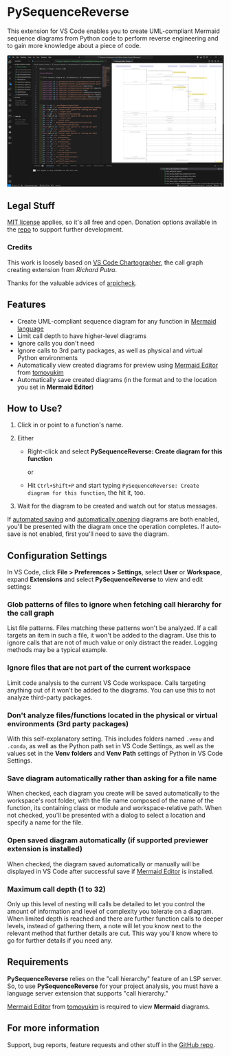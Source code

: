 # PySequenceReverse

This extension for VS Code enables you to create UML-compliant Mermaid sequence diagrams from Python code to perform reverse engineering and to gain more knowledge about a piece of code.

![Screenshot](art/screenshot.png)

## Legal Stuff

[MIT license](/LICENSE) applies, so it's all free and open. Donation options available in the [repo](https://github.com/gusztavj/PySequenceReverse) to support further development.

### Credits

This work is loosely based on [VS Code Chartographer](https://github.com/arpinfidel/vscode-chartographer), the call graph creating extension from _Richard Putra_.

Thanks for the valuable advices of [arpicheck](https://github.com/arpicheck).

## Features

* Create UML-compliant sequence diagram for any function in [Mermaid language](https://mermaid.js.org/)
* Limit call depth to have higher-level diagrams
* Ignore calls you don't need
* Ignore calls to 3rd party packages, as well as physical and virtual Python environments
* Automatically view created diagrams for preview using [Mermaid Editor](https://marketplace.visualstudio.com/items?itemName=tomoyukim.vscode-mermaid-editor) from [tomoyukim](https://marketplace.visualstudio.com/publishers/tomoyukim)
* Automatically save created diagrams (in the format and to the location you set in **Mermaid Editor**)

## How to Use?

1. Click in or point to a function's name.
1. Either
   * Right-click and select **PySequenceReverse: Create diagram for this function**

     or

   * Hit `Ctrl+Shift+P` and start typing `PySequenceReverse: Create diagram for this function`, the hit it, too.

1. Wait for the diagram to be created and watch out for status messages.

If [automated saving](#save-diagram-automatically-rather-than-asking-for-a-file-name) and [automatically opening](#open-saved-diagram-automatically-if-supported-previewer-extension-is-installed) diagrams are both enabled, you'll be presented with the diagram once the operation completes. If auto-save is not enabled, first you'll need to save the diagram.

## Configuration Settings

In VS Code, click **File > Preferences > Settings**, select **User** or **Workspace**, expand **Extensions** and select **PySequenceReverse** to view and edit settings:

### Glob patterns of files to ignore when fetching call hierarchy for the call graph

List file patterns. Files matching these patterns won't be analyzed. If a call targets an item in such a file, it won't be added to the diagram. Use this to ignore calls that are not of much value or only distract the reader. Logging methods may be a typical example.

### Ignore files that are not part of the current workspace

Limit code analysis to the current VS Code workspace. Calls targeting anything out of it won't be added to the diagrams. You can use this to not analyze third-party packages.

### Don't analyze files/functions located in the physical or virtual environments (3rd party packages)

With this self-explanatory setting. This includes folders named `.venv` and `.conda`, as well as the Python path set in VS Code Settings, as well as the values set in the **Venv folders** and **Venv Path** settings of Python in VS Code Settings.

### Save diagram automatically rather than asking for a file name

When checked, each diagram you create will be saved automatically to the workspace's root folder, with the file name composed of the name of the function, its containing class or module and workspace-relative path. When not checked, you'll be presented with a dialog to select a location and specify a name for the file.

### Open saved diagram automatically (if supported previewer extension is installed)

When checked, the diagram saved automatically or manually will be displayed in VS Code after successful save if [Mermaid Editor](https://marketplace.visualstudio.com/items?itemName=tomoyukim.vscode-mermaid-editor) is installed.

### Maximum call depth (1 to 32)

Only up this level of nesting will calls be detailed to let you control the amount of information and level of complexity you tolerate on a diagram. When limited depth is reached and there are further function calls to deeper levels, instead of gathering them, a note will let you know next to the relevant method that further details are cut. This way you'll know where to go for further details if you need any.

## Requirements

**PySequenceReverse** relies on the "call hierarchy" feature of an LSP server. So, to use **PySequenceReverse** for your project analysis, you must have a language server extension that supports "call hierarchy."

 [Mermaid Editor](https://marketplace.visualstudio.com/items?itemName=tomoyukim.vscode-mermaid-editor) from [tomoyukim](https://marketplace.visualstudio.com/publishers/tomoyukim) is required to view **Mermaid** diagrams.

## For more information

Support, bug reports, feature requests and other stuff in the [GitHub repo](https://github.com/gusztavj/PySequenceReverse).
